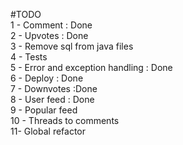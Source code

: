 #TODO  
1 - Comment : Done  
2 - Upvotes : Done  
3 - Remove sql from java files  
4 - Tests  
5 - Error and exception handling : Done  
6 - Deploy : Done  
7 - Downvotes :Done  
8 - User feed : Done  
9 - Popular feed  
10 - Threads to comments  
11- Global refactor  
